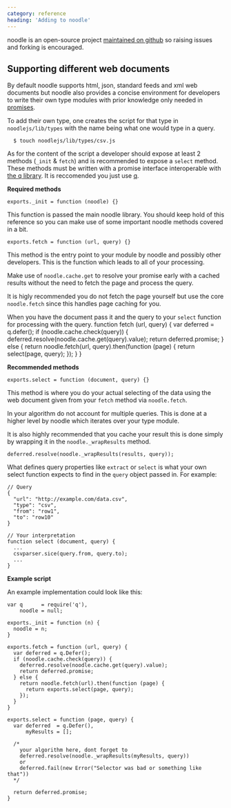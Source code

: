 ```yaml
---
category: reference
heading: 'Adding to noodle'
---
```


noodle is an open-source project 
[maintained on github](https://github.com/dharmafly/premasagar) so raising 
issues and forking is encouraged.

## Supporting different web documents

By default noodle supports html, json, standard feeds and xml web documents but 
noodle also provides a concise environment for developers to write their own 
type modules with prior knowledge only needed in 
[promises](https://github.com/kriskowal/q).

To add their own type, one creates the script for that type in 
`noodlejs/lib/types` with the name being what one would type in a query.

`  $ touch noodlejs/lib/types/csv.js`

As for the content of the script a developer should expose at least 2 methods 
(`_init` & `fetch`) and is recommended to expose a `select` method. These 
methods must be written with a promise interface interoperable with 
[the q library](https://github.com/kriskowal/q). It is reccomended you just use 
[q](https://github.com/kriskowal/q).

**Required methods**

`exports._init = function (noodle) {}`

This function is passed the main noodle library. You should keep hold of this 
reference so you can make use of some important noodle methods covered in a bit.

`exports.fetch = function (url, query) {}`

This method is the entry point to your module by noodle and possibly other 
developers. This is the function which leads to all of your processing.

Make use of `noodle.cache.get` to resolve your promise early with a cached 
results without the need to fetch the page and process the query.

It is higly recommended you do not fetch the page yourself but use the core 
`noodle.fetch` since this handles page caching for you.

When you have the document pass it and the query to your `select` function for 
processing with the query. 
    function fetch (url, query) {
      var deferred = q.defer();
      if (noodle.cache.check(query)) {
        deferred.resolve(noodle.cache.get(query).value);
        return deferred.promise;
      } else {
        return noodle.fetch(url, query).then(function (page) {
          return select(page, query);
        });
      }
    }

**Recommended methods**

`exports.select = function (document, query) {}`

This method is where you do your actual selecting of the data using the web 
document given from your `fetch` method via `noodle.fetch`.

In your algorithm do not account for multiple queries. This is done at a higher 
level by noodle which iterates over your type module.

It is also highly recommended that you cache your result this is done simply by 
wrapping it in the `noodle._wrapResults` method.

`deferred.resolve(noodle._wrapResults(results, query));`

What defines query properties like `extract` or `select` is what your own 
select function expects to find in the `query` object passed in. For example:


    // Query
    {
      "url": "http://example.com/data.csv",
      "type": "csv",
      "from": "row1",
      "to": "row10"
    }

    // Your interpretation
    function select (document, query) {
      ...
      csvparser.sice(query.from, query.to);
      ...
    }

**Example script**

An example implementation could look like this:

    var q      = require('q'),
        noodle = null;

    exports._init = function (n) {
      noodle = n;
    }

    exports.fetch = function (url, query) {
      var deferred = q.Defer();
      if (noodle.cache.check(query)) {
        deferred.resolve(noodle.cache.get(query).value);
        return deferred.promise;
      } else {
        return noodle.fetch(url).then(function (page) {
          return exports.select(page, query);
        });
      }
    }

    exports.select = function (page, query) {
      var deferred  = q.Defer(),
          myResults = [];

      /* 
        your algorithm here, dont forget to
        deferred.resolve(noodle._wrapResults(myResults, query))
        or
        deferred.fail(new Error("Selector was bad or something like that"))
      */

      return deferred.promise;
    }
